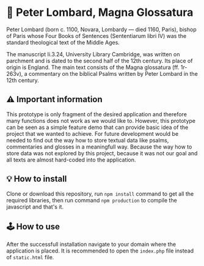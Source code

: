 # 🧙 Peter Lombard, Magna Glossatura

Peter Lombard (born c. 1100, Novara, Lombardy — died 1160, Paris), bishop of Paris whose Four Books of Sentences (Sententiarum libri IV) was the standard theological text of the Middle Ages.

The manuscript Ii.3.24, University Library Cambridge, was written on parchment and is dated to the second half of the 12th century. Its place of origin is England. The main text consists of the Magna glossatura (ff. 1r-263v), a commentary on the biblical Psalms written by Peter Lombard in the 12th century.

## ⚠️ Important information

This prototype is only fragment of the desired application and therefore many functions does not work as we would like to. However, this prototype can be seen as a simple feature demo that can provide basic idea of the project that we wanted to achieve. For future development would be needed to find out the way how to store textual data like psalms, commentaries and glosses in a meaningfull way. Because the way how to store data was not explored by this project, because it was not our goal and all texts are almost hard-coded into the application.

## 💡 How to install

Clone or download this repository, run `npm install` command to get all the required libraries, then run command `npm production` to compile the javascript and that's it.

## 🕹️ How to use

After the successfull installation navigate to your domain where the application is placed. It is recommended to open the `index.php` file instead of `static.html` file.
